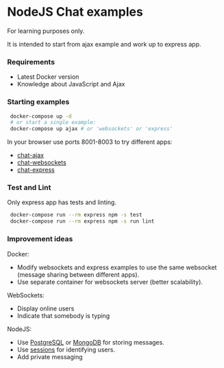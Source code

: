 # NodeJS Chat examples

For learning purposes only.

It is intended to start from ajax example and work up to express app.

### Requirements

* Latest Docker version
* Knowledge about JavaScript and Ajax

### Starting examples

```bash
 docker-compose up -d
 # or start a single example:
 docker-compose up ajax # or 'websockets' or 'express'
```

In your browser use ports 8001-8003 to try different apps:
* [chat-ajax](http://localhost:8001/)
* [chat-websockets](http://localhost:8002/)
* [chat-express](http://localhost:8003/)


### Test and Lint

Only express app has tests and linting.

```bash
 docker-compose run --rm express npm -s test
 docker-compose run --rm express npm -s run lint
```

### Improvement ideas

Docker:
* Modify websockets and express examples to use the same websocket (message sharing between different apps).
* Use separate container for websockets server (better scalability).

WebSockets:
* Display online users
* Indicate that somebody is typing

NodeJS:
* Use [PostgreSQL](http://expressjs.com/en/guide/database-integration.html#postgres) or 
[MongoDB](http://expressjs.com/en/guide/database-integration.html#mongo) for storing messages.
* Use [sessions](https://github.com/expressjs/session) for identifying users.
* Add private messaging
